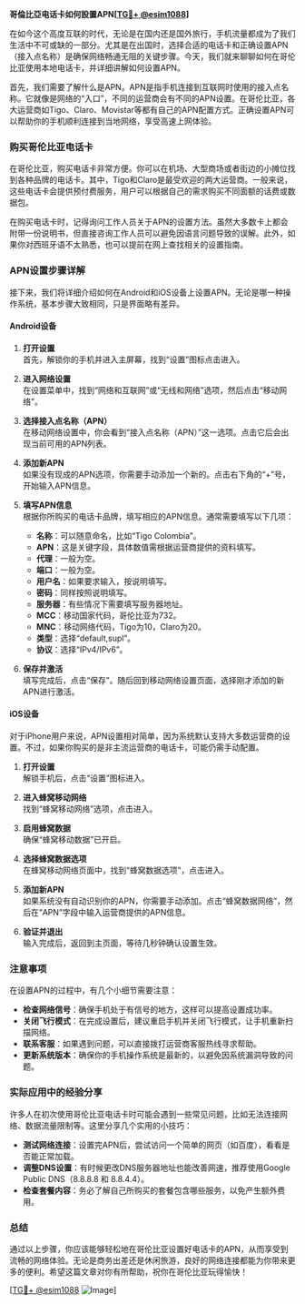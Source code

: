 **哥倫比亞电话卡如何設置APN[[TG💪+ @esim1088](https://t.me/s/esim1088)]**

在如今这个高度互联的时代，无论是在国内还是国外旅行，手机流量都成为了我们生活中不可或缺的一部分。尤其是在出国时，选择合适的电话卡和正确设置APN（接入点名称）是确保网络畅通无阻的关键步骤。今天，我们就来聊聊如何在哥伦比亚使用本地电话卡，并详细讲解如何设置APN。

首先，我们需要了解什么是APN。APN是指手机连接到互联网时使用的接入点名称。它就像是网络的“入口”，不同的运营商会有不同的APN设置。在哥伦比亚，各大运营商如Tigo、Claro、Movistar等都有自己的APN配置方式。正确设置APN可以帮助你的手机顺利连接到当地网络，享受高速上网体验。

### 购买哥伦比亚电话卡

在哥伦比亚，购买电话卡非常方便。你可以在机场、大型商场或者街边的小摊位找到各种品牌的电话卡。其中，Tigo和Claro是最受欢迎的两大运营商。一般来说，这些电话卡会提供预付费服务，用户可以根据自己的需求购买不同面额的话费或数据包。

在购买电话卡时，记得询问工作人员关于APN的设置方法。虽然大多数卡上都会附带一份说明书，但直接咨询工作人员可以避免因语言问题导致的误解。此外，如果你对西班牙语不太熟悉，也可以提前在网上查找相关的设置指南。

### APN设置步骤详解

接下来，我们将详细介绍如何在Android和iOS设备上设置APN。无论是哪一种操作系统，基本步骤大致相同，只是界面略有差异。

#### Android设备

1. **打开设置**  
   首先，解锁你的手机并进入主屏幕，找到“设置”图标点击进入。

2. **进入网络设置**  
   在设置菜单中，找到“网络和互联网”或“无线和网络”选项，然后点击“移动网络”。

3. **选择接入点名称（APN）**  
   在移动网络设置中，你会看到“接入点名称（APN）”这一选项。点击它后会出现当前可用的APN列表。

4. **添加新APN**  
   如果没有现成的APN选项，你需要手动添加一个新的。点击右下角的“+”号，开始输入APN信息。

5. **填写APN信息**  
   根据你所购买的电话卡品牌，填写相应的APN信息。通常需要填写以下几项：
   - **名称**：可以随意命名，比如“Tigo Colombia”。
   - **APN**：这是关键字段，具体数值需根据运营商提供的资料填写。
   - **代理**：一般为空。
   - **端口**：一般为空。
   - **用户名**：如果要求输入，按说明填写。
   - **密码**：同样按照说明填写。
   - **服务器**：有些情况下需要填写服务器地址。
   - **MCC**：移动国家代码，哥伦比亚为732。
   - **MNC**：移动网络代码，Tigo为10，Claro为20。
   - **类型**：选择“default,supl”。
   - **协议**：选择“IPv4/IPv6”。

6. **保存并激活**  
   填写完成后，点击“保存”。随后回到移动网络设置页面，选择刚才添加的新APN进行激活。

#### iOS设备

对于iPhone用户来说，APN设置相对简单，因为系统默认支持大多数运营商的设置。不过，如果你购买的是非主流运营商的电话卡，可能仍需手动配置。

1. **打开设置**  
   解锁手机后，点击“设置”图标进入。

2. **进入蜂窝移动网络**  
   找到“蜂窝移动网络”选项，点击进入。

3. **启用蜂窝数据**  
   确保“蜂窝移动数据”已开启。

4. **选择蜂窝数据选项**  
   在蜂窝移动网络页面中，找到“蜂窝数据选项”，点击进入。

5. **添加新APN**  
   如果系统没有自动识别你的APN，你需要手动添加。点击“蜂窝数据网络”，然后在“APN”字段中输入运营商提供的APN信息。

6. **验证并退出**  
   输入完成后，返回到主页面，等待几秒钟确认设置生效。

### 注意事项

在设置APN的过程中，有几个小细节需要注意：

- **检查网络信号**：确保手机处于有信号的地方，这样可以提高设置成功率。
- **关闭飞行模式**：在完成设置后，建议重启手机并关闭飞行模式，让手机重新扫描网络。
- **联系客服**：如果遇到问题，可以直接拨打运营商客服热线寻求帮助。
- **更新系统版本**：确保你的手机操作系统是最新的，以避免因系统漏洞导致的问题。

### 实际应用中的经验分享

许多人在初次使用哥伦比亚电话卡时可能会遇到一些常见问题，比如无法连接网络、数据流量限制等。这里分享几个实用的小技巧：

- **测试网络连接**：设置完APN后，尝试访问一个简单的网页（如百度），看看是否能正常加载。
- **调整DNS设置**：有时候更改DNS服务器地址也能改善网速，推荐使用Google Public DNS（8.8.8.8 和 8.8.4.4）。
- **检查套餐内容**：务必了解自己所购买的套餐包含哪些服务，以免产生额外费用。

### 总结

通过以上步骤，你应该能够轻松地在哥伦比亚设置好电话卡的APN，从而享受到流畅的网络体验。无论是商务出差还是休闲旅游，良好的网络连接都能为你带来更多的便利。希望这篇文章对你有所帮助，祝你在哥伦比亚玩得愉快！

[[TG💪+ @esim1088](https://t.me/s/esim1088) ![Image](https://i.postimg.cc/4NQfJmqS/Snipaste-2025-05-13-00-14-12.png)]